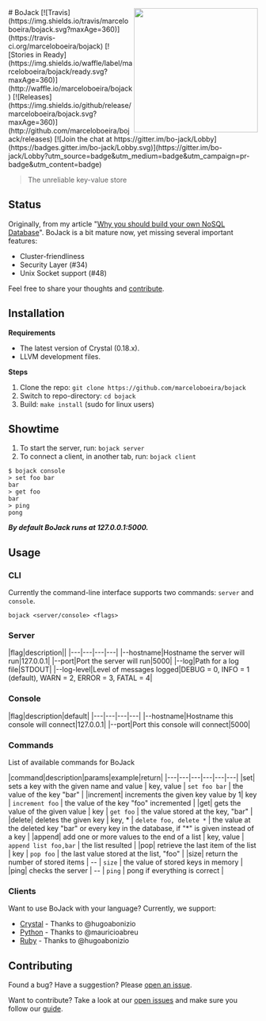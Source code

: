 <img src="https://raw.githubusercontent.com/marceloboeira/bojack/master/docs/bojack.png" width="250" align="right">
# BoJack [![Travis](https://img.shields.io/travis/marceloboeira/bojack.svg?maxAge=360)](https://travis-ci.org/marceloboeira/bojack) [![Stories in Ready](https://img.shields.io/waffle/label/marceloboeira/bojack/ready.svg?maxAge=360)](http://waffle.io/marceloboeira/bojack) [![Releases](https://img.shields.io/github/release/marceloboeira/bojack.svg?maxAge=360)](http://github.com/marceloboeira/bojack/releases) [![Join the chat at https://gitter.im/bo-jack/Lobby](https://badges.gitter.im/bo-jack/Lobby.svg)](https://gitter.im/bo-jack/Lobby?utm_source=badge&utm_medium=badge&utm_campaign=pr-badge&utm_content=badge)

> The unreliable key-value store

## Status

Originally, from my article "[Why you should build your own NoSQL Database](http://medium.com/@marceloboeira/why-you-should-build-your-own-nosql-database-9bbba42039f5)". BoJack is a bit mature now, yet missing several important features:

 - Cluster-friendliness
 - Security Layer (#34)
 - Unix Socket support (#48)

Feel free to share your thoughts and [contribute](##contributing).

## Installation

**Requirements**

* The latest version of Crystal (0.18.x).
* LLVM development files.

**Steps**

1. Clone the repo: `git clone https://github.com/marceloboeira/bojack`
2. Switch to repo-directory: `cd bojack`
3. Build: `make install` (sudo for linux users)

## Showtime

1. To start the server, run: `bojack server`
2. To connect a client, in another tab, run: `bojack client`

```
$ bojack console
> set foo bar
bar
> get foo
bar
> ping
pong
```

***By default BoJack runs at 127.0.0.1:5000.***

## Usage

### CLI

Currently the command-line interface supports two commands: `server` and `console`.

```
bojack <server/console> <flags>
```

### Server

|flag|description||
|---|---|---|---|
|--hostname|Hostname the server will run|127.0.0.1|
|--port|Port the server will run|5000|
|--log|Path for a log file|STDOUT|
|--log-level|Level of messages logged|DEBUG = 0, INFO = 1 (default), WARN = 2, ERROR = 3, FATAL = 4|

### Console

|flag|description|default|
|---|---|---|---|
|--hostname|Hostname this console will connect|127.0.0.1|
|--port|Port this console will connect|5000|

### Commands

List of available commands for BoJack

|command|description|params|example|return|
|---|---|---|---|---|---|
|set| sets a key with the given name and value  | key, value  | `set foo bar`  | the value of the key "bar"  |
|increment| increments the given key value by 1| key | `increment foo`  | the value of the key "foo" incremented |
|get| gets the value of the given value  | key | `get foo` | the value stored at the key, "bar" |
|delete| deletes the given key | key, * | `delete foo, delete *` | the value at the deleted key "bar" or every key in the database, if "*" is given instead of a key  |
|append| add one or more values to the end of a list | key, value  | `append list foo,bar`  | the list resulted |
|pop| retrieve the last item of the list | key | `pop foo` | the last value stored at the list, "foo" |
|size| return the number of stored items | -- | `size` | the value of stored keys in memory |
|ping| checks the server | --  | `ping` | pong if everything is correct |

### Clients

Want to use BoJack with your language? Currently, we support:

- [Crystal](http://github.com/hugoabonizio/bojack.cr) - Thanks to @hugoabonizio
- [Python](https://github.com/mauricioabreu/bojack-py) - Thanks to @mauricioabreu
- [Ruby](http://github.com/hugoabonizio/bojack.rb) - Thanks to @hugoabonizio

## Contributing

Found a bug? Have a suggestion? Please [open an issue](https://github.com/marceloboeira/bojack/issues/new).

Want to contribute? Take a look at our [open issues](https://github.com/marceloboeira/bojack/issues) and make sure you follow our [guide](CONTRIBUTING.md).
